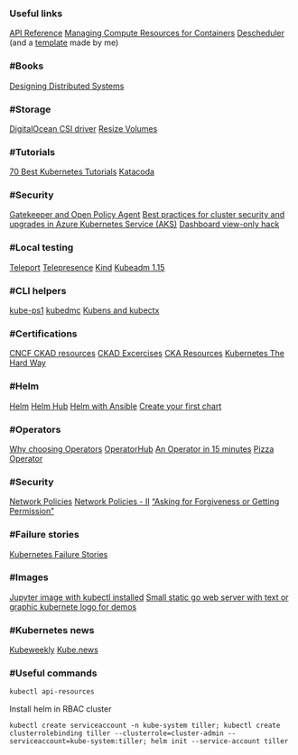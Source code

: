### Useful links

[API Reference](https://kubernetes.io/docs/reference/generated/kubernetes-api/v1.15/)
[Managing Compute Resources for Containers](https://kubernetes.io/docs/concepts/configuration/manage-compute-resources-container/)
[Descheduler](https://github.com/kubernetes-incubator/descheduler) (and a [template](https://gist.github.com/ams0/b38158b4a66fa3bbb0f272121f76cc6f) made by me)

### #Books

[Designing Distributed Systems](https://azure.microsoft.com/en-us/resources/designing-distributed-systems/en-us/)

### #Storage

[DigitalOcean CSI driver](https://github.com/digitalocean/csi-digitalocean)
[Resize Volumes](https://kubernetes.io/blog/2018/07/12/resizing-persistent-volumes-using-kubernetes/)

### #Tutorials

[70 Best Kubernetes Tutorials](https://www.aquasec.com/wiki/display/containers/70+Best+Kubernetes+Tutorials)
[Katacoda](https://www.katacoda.com/)

### #Security

[Gatekeeper and Open Policy Agent](https://github.com/open-policy-agent/gatekeeper)
[Best practices for cluster security and upgrades in Azure Kubernetes Service (AKS)](https://docs.microsoft.com/en-us/azure/aks/operator-best-practices-cluster-security)
[Dashboard view-only hack](https://gist.githubusercontent.com/ams0/677fe4fb1d523afef6e1cebb6d4a6035/raw/53dcfb0250f3aecab8c6644cbe55f3f97f17ce64/dashboard-viewonly.yaml)

### #Local testing

[Teleport](https://gravitational.com/teleport)
[Telepresence](https://www.telepresence.io/)
[Kind](https://github.com/kubernetes-sigs/kind)
[Kubeadm 1.15](https://kubernetes.io/blog/2019/06/24/automated-high-availability-in-kubeadm-v1.15-batteries-included-but-swappable/)

### #CLI helpers

[kube-ps1](https://github.com/jonmosco/kube-ps1)
[kubedmc](https://github.com/Mimetis/Kubedmc)
[Kubens and kubectx](https://github.com/ahmetb/kubectx/)

### #Certifications

[CNCF CKAD resources](https://www.cncf.io/certification/ckad/)
[CKAD Excercises](https://github.com/dgkanatsios/CKAD-exercises)
[CKA Resources](https://www.cncf.io/certification/cka/)
[Kubernetes The Hard Way](https://github.com/kelseyhightower/kubernetes-the-hard-way)

### #Helm

[Helm](https://helm.sh/)
[Helm Hub](https://hub.helm.sh/)
[Helm with Ansible](https://blog.openshift.com/automating-helm-charts-with-ansible/)
[Create your first chart](https://docs.bitnami.com/kubernetes/how-to/create-your-first-helm-chart/#helpers-and-other-functions)

### #Operators

[Why choosing Operators](https://medium.com/@cloudark/why-to-write-kubernetes-operators-9b1e32a24814)
[OperatorHub](https://operatorhub.io/)
[An Operator in 15 minutes](https://blog.openshift.com/make-a-kubernetes-operator-in-15-minutes-with-helm/)
[Pizza Operator](https://github.com/giantswarm/pizza-operator)

### #Security

[Network Policies](https://ahmet.im/blog/kubernetes-network-policy/)
[Network Policies - II](https://octetz.com/posts/k8s-network-policy-apis)
[“Asking for Forgiveness or Getting Permission”](https://blog.aquasec.com/kubernetes-rbac)

### #Failure stories

[Kubernetes Failure Stories](https://k8s.af/)

### #Images

[Jupyter image with kubectl installed](https://hub.docker.com/r/mjbright/kubelab)
[Small static go web server with text or graphic kubernete logo for demos](https://hub.docker.com/r/mjbright/k8s-demo)

### #Kubernetes news

[Kubeweekly](https://kubeweekly.io/)
[Kube.news](https://kube.news/)

### #Useful commands

```bash
kubectl api-resources
```

Install helm in RBAC cluster

```
kubectl create serviceaccount -n kube-system tiller; kubectl create clusterrolebinding tiller --clusterrole=cluster-admin --serviceaccount=kube-system:tiller; helm init --service-account tiller
```
